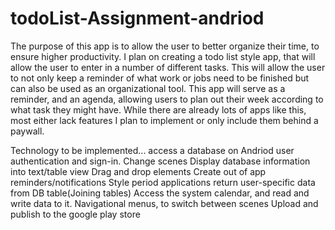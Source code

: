 # todoList-Assignment-andriod
The purpose of this app is to allow the user to better organize their time, to ensure higher productivity. I plan on creating a todo list style app, that will allow the user to enter in a number of different tasks. This will allow the user to not only keep a reminder of what work or jobs need to be finished but can also be used as an organizational tool.  This app will serve as a reminder, and an agenda, allowing users to plan out their week according to what task they might have. While there are already lots of apps like this, most either lack features I plan to implement or only include them behind a paywall.

Technology to be implemented...
access a database on Andriod
user authentication and sign-in.
Change scenes 
Display database information into text/table view
Drag and drop elements
Create out of app reminders/notifications
Style period applications
return user-specific data from DB table(Joining tables)
Access the system calendar, and read and write data to it.
Navigational menus, to switch between scenes
Upload and publish to the google play store
